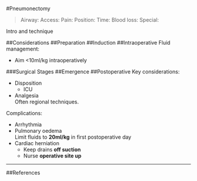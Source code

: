#Pneumonectomy


>Airway: 
>Access: 
>Pain: 
>Position:
>Time: 
>Blood loss:
>Special:

Intro and technique

##Considerations
##Preparation
##Induction
##Intraoperative
Fluid management:
* Aim <10ml/kg intraoperatively


###Surgical Stages
##Emergence
##Postoperative
Key considerations:
* Disposition
	* ICU
* Analgesia  
Often regional techniques.

Complications:
* Arrhythmia
* Pulmonary oedema  
Limit fluids to **20ml/kg** in first postoperative day
* Cardiac herniation
	* Keep drains **off suction**  
	* Nurse **operative site up**

---
##References
